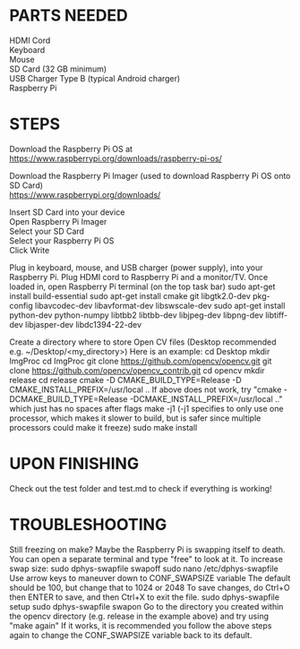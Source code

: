 # PARTS NEEDED

HDMI Cord  
Keyboard  
Mouse  
SD Card (32 GB minimum)  
USB Charger Type B (typical Android charger)  
Raspberry Pi  

# STEPS

Download the Raspberry Pi OS at  
https://www.raspberrypi.org/downloads/raspberry-pi-os/  

Download the Raspberry Pi Imager (used to download Raspberry Pi OS onto SD Card)  
https://www.raspberrypi.org/downloads/  

Insert SD Card into your device  
Open Raspberry Pi Imager  
Select your SD Card  
Select your Raspberry Pi OS  
Click Write  

Plug in keyboard, mouse, and USB charger (power supply), into your Raspberry Pi. Plug HDMI cord to Raspberry Pi and a monitor/TV.
Once loaded in, open Raspberry Pi terminal (on the top task bar)
sudo apt-get install build-essential
sudo apt-get install cmake git libgtk2.0-dev pkg-config libavcodec-dev libavformat-dev libswscale-dev
sudo apt-get install python-dev python-numpy libtbb2 libtbb-dev libjpeg-dev libpng-dev libtiff-dev libjasper-dev libdc1394-22-dev

Create a directory where to store Open CV files (Desktop recommended e.g. ~/Desktop/<my_directory>)
Here is an example:
cd Desktop
mkdir ImgProc
cd ImgProc
git clone https://github.com/opencv/opencv.git
git clone https://github.com/opencv/opencv_contrib.git
cd opencv
mkdir release
cd release
cmake -D CMAKE_BUILD_TYPE=Release -D CMAKE_INSTALL_PREFIX=/usr/local ..
If above does not work, try "cmake -DCMAKE_BUILD_TYPE=Release -DCMAKE_INSTALL_PREFIX=/usr/local .." which just has no spaces after flags
make -j1 (-j1 specifies to only use one processor, which makes it slower to build, but is safer since multiple processors could make it freeze)
sudo make install

# UPON FINISHING
Check out the test folder and test.md to check if everything is working!

# TROUBLESHOOTING

Still freezing on make? Maybe the Raspberry Pi is swapping itself to death. You can open a separate terminal and type "free" to look at it.
To increase swap size:
sudo dphys-swapfile swapoff
sudo nano /etc/dphys-swapfile
Use arrow keys to maneuver down to CONF_SWAPSIZE variable
The default should be 100, but change that to 1024 or 2048
To save changes, do Ctrl+O then ENTER to save, and then Ctrl+X to exit the file.
sudo dphys-swapfile setup
sudo dphys-swapfile swapon
Go to the directory you created within the opencv directory (e.g. release in the example above) and try using "make again"
If it works, it is recommended you follow the above steps again to change the CONF_SWAPSIZE variable back to its default.
